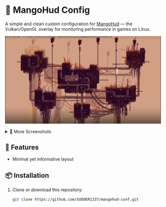 # 🍋 MangoHud Config

A simple and clean custom configuration for [MangoHud](https://github.com/flightlessmango/MangoHud) — the Vulkan/OpenGL overlay for monitoring performance in games on Linux.


![MangoHud Preview](Screenshot_20250503_171929.png)

<details>
<summary>📸 More Screenshots</summary>

<br>

<p align="center">
  <img src="Screenshot_20250503_173024.png" alt="MangoHud Preview 2" width="720"/>
</p>
<p align="center">
  <img src="Screenshot_20250503_173443.png" alt="MangoHud Preview 3" width="720"/>
</p>

</details>

## 🔧 Features

- Minimal yet informative layout

## 📦 Installation

1. Clone or download this repository:

   ```bash
   git clone https://github.com/SUDOER1337/mangohud-conf.git
